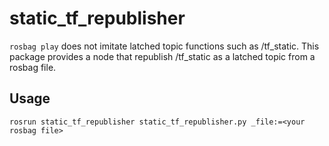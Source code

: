# static_tf_republisher

`rosbag play` does not imitate latched topic functions such as /tf_static.
This package provides a node that republish /tf_static as a latched topic from a rosbag file.

## Usage

```
rosrun static_tf_republisher static_tf_republisher.py _file:=<your rosbag file>
```
